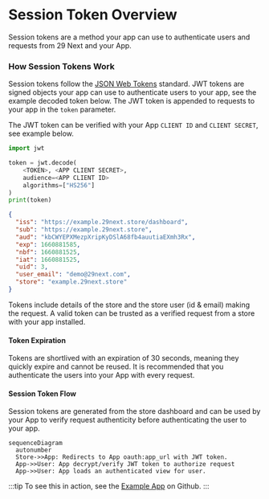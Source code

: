 ---
---

# Session Token Overview

Session tokens are a method your app can use to authenticate users and requests from 29 Next and your App.

### How Session Tokens Work

Session tokens follow the [JSON Web Tokens](https://jwt.io/introduction) standard. JWT tokens are signed objects your app can use to authenticate users to your app, see the example decoded token below. The JWT token is appended to requests to your app in the `token` parameter.

The JWT token can be verified with your App `CLIENT ID` and `CLIENT SECRET`, see example below.

```python title="JWT Token Decrypt & Verify"
import jwt

token = jwt.decode(
    <TOKEN>, <APP CLIENT SECRET>,
    audience=<APP CLIENT ID>
    algorithms=["HS256"]
)
print(token)
```

```json title="JWT Token Decoded"
{
  "iss": "https://example.29next.store/dashboard",
  "sub": "https://example.29next.store",
  "aud": "kbCWYEPXMezpXripKyDSlA68fb4auutiaEXmh3Rx",
  "exp": 1660881585,
  "nbf": 1660881525,
  "iat": 1660881525,
  "uid": 3,
  "user_email": "demo@29next.com",
  "store": "example.29next.store"
}
```

Tokens include details of the store and the store user (id & email) making the request. A valid token can be trusted as a verified request from a store with your app installed.


#### Token Expiration

Tokens are shortlived with an expiration of 30 seconds, meaning they quickly expire and cannot be reused. It is recommended that you authenticate the users into your App with every request.

#### Session Token Flow

Session tokens are generated from the store dashboard and can be used by your App to verify request authenticity before authenticating the user to your app.

``` mermaid
sequenceDiagram
  autonumber
  Store->>App: Redirects to App oauth:app_url with JWT token.
  App->>User: App decrypt/verify JWT token to authorize request
  App->>User: App loads an authenticated view for user.
```

:::tip
To see this in action, see the [Example App](https://github.com/29next/example-app) on Github.
:::
